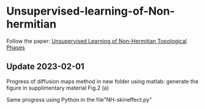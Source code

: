# Unsupervised-learning-of-Non-hermitian
Follow the paper: 
[Unsupervised Learning of Non-Hermitian Topological Phases](https://journals.aps.org/prl/abstract/10.1103/PhysRevLett.126.240402)

## Update 2023-02-01

Progress of diffusion maps method in new folder using matlab: generate the figure in supplimentary material Fig.2 (a)

Same progress using Python in the file"NH-skineffect.py"
